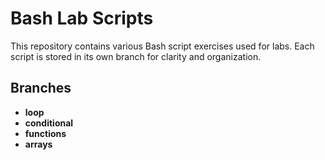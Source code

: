 # Bash Lab Scripts

This repository contains various Bash script exercises used for labs. Each script is stored in its own branch for clarity and organization.

## Branches

- **loop**
- **conditional**
- **functions**
- **arrays**
